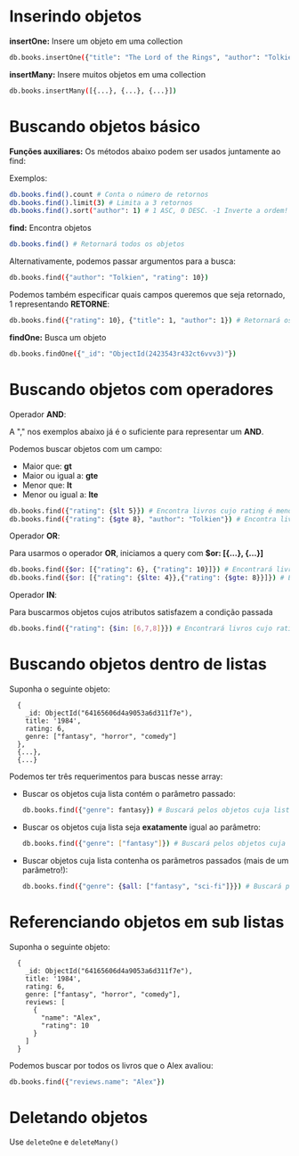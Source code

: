# Inserindo objetos

**insertOne:** Insere um objeto em uma collection

```bash
db.books.insertOne({"title": "The Lord of the Rings", "author": "Tolkien", rating: 10})
```

**insertMany:** Insere muitos objetos em uma collection

```bash
db.books.insertMany([{...}, {...}, {...}])
```


# Buscando objetos básico

**Funções auxiliares:** Os métodos abaixo podem ser usados juntamente ao find:

Exemplos:

```bash
db.books.find().count # Conta o número de retornos
db.books.find().limit(3) # Limita a 3 retornos
db.books.find().sort("author": 1) # 1 ASC, 0 DESC. -1 Inverte a ordem! 
```

**find:** Encontra objetos

```bash
db.books.find() # Retornará todos os objetos
```

Alternativamente, podemos passar argumentos para a busca:

```bash
db.books.find({"author": "Tolkien", "rating": 10})
```

Podemos também especificar quais campos queremos que seja retornado, 1 representando **RETORNE**:

```bash
db.books.find({"rating": 10}, {"title": 1, "author": 1}) # Retornará os campos title e author
```

**findOne:** Busca um objeto

```bash
db.books.findOne({"_id": "ObjectId(2423543r432ct6vvv3)"})
```

# Buscando objetos com operadores

Operador **AND**:

A "," nos exemplos abaixo já é o suficiente para representar um **AND**.

Podemos buscar objetos com um campo:
- Maior que: **gt**
- Maior ou igual a: **gte**
- Menor que: **lt**
- Menor ou igual a: **lte** 

```bash
db.books.find({"rating": {$lt 5}}) # Encontra livros cujo rating é menor que 7
db.books.find({"rating": {$gte 8}, "author": "Tolkien"}) # Encontra livros cujo rating é >= 8 AND do autor Tolkien
```

Operador **OR**:

Para usarmos o operador **OR**, iniciamos a query com **$or: [{...}, {...}]**

```bash
db.books.find({$or: [{"rating": 6}, {"rating": 10}]}) # Encontrará livros cujo rating seja 6 ou 10
db.books.find({$or: [{"rating": {$lte: 4}},{"rating": {$gte: 8}}]}) # Encontrará livros cujo rating seja <= 4 ou >= 8
```

Operador **IN**:

Para buscarmos objetos cujos atributos satisfazem a condição passada

```bash
db.books.find({"rating": {$in: [6,7,8]}}) # Encontrará livros cujo rating seja 7,8 ou 9
```

# Buscando objetos dentro de listas

Suponha o seguinte objeto:

```
  {
    _id: ObjectId("64165606d4a9053a6d311f7e"),
    title: '1984',
    rating: 6,
    genre: ["fantasy", "horror", "comedy"]
  }, 
  {...},
  {...}
```

Podemos ter três requerimentos para buscas nesse array:

- Buscar os objetos cuja lista contém o parâmetro passado:
  ```bash
  db.books.find({"genre": fantasy}) # Buscará pelos objetos cuja lista "genre" contêm o gênero fantasy (sim, é isso mesmo!)
  ```
  
- Buscar os objetos cuja lista seja **exatamente** igual ao parâmetro:
  ```bash
  db.books.find({"genre": ["fantasy"]}) # Buscará pelos objetos cuja lista "genre" seja EXATAMENTE igual à lista informada dentro dos 
  ```
  
- Buscar objetos cuja lista contenha os parâmetros passados (mais de um parâmetro!):
  ```bash
  db.books.find({"genre": {$all: ["fantasy", "sci-fi"]}}) # Buscará pelos objetos cuja lista "genre" possua PELO MENOS fantasy e sci-fi (ambos!)
  ```

# Referenciando objetos em sub listas

Suponha o seguinte objeto:

```
  {
    _id: ObjectId("64165606d4a9053a6d311f7e"),
    title: '1984',
    rating: 6,
    genre: ["fantasy", "horror", "comedy"],
    reviews: [
      {
        "name": "Alex",
        "rating": 10
      }
    ]
  }
```

Podemos buscar por todos os livros que o Alex avaliou:

```bash
db.books.find({"reviews.name": "Alex"})
```

# Deletando objetos

Use `deleteOne` e `deleteMany()`
